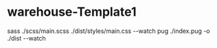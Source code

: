 # warehouse-Template1
sass ./scss/main.scss ./dist/styles/main.css --watch
pug ./index.pug -o ./dist --watch
